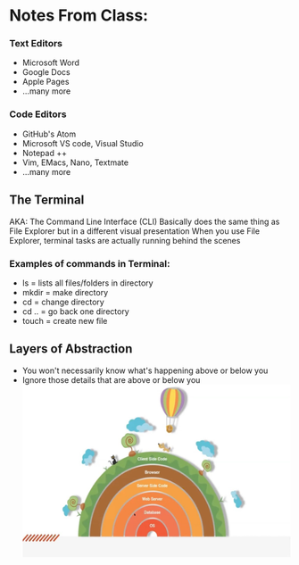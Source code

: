 # Notes From Class:

### Text Editors
- Microsoft Word
- Google Docs
- Apple Pages
- ...many more

### Code Editors
- GitHub's Atom
- Microsoft VS code, Visual Studio
- Notepad ++
- Vim, EMacs, Nano, Textmate
- ...many more

## The Terminal
AKA: The Command Line Interface (CLI)
Basically does the same thing as File Explorer but in a different visual presentation
When you use File Explorer, terminal tasks are actually running behind the scenes

### Examples of commands in Terminal:
- ls = lists all files/folders in directory
- mkdir = make directory
- cd = change directory
- cd .. = go back one directory
- touch = create new file

## Layers of Abstraction
- You won't necessarily know what's happening above or below you
- Ignore those details that are above or below you
![Layers of Abstraction](Layers_of_Abstraction.jpg)




